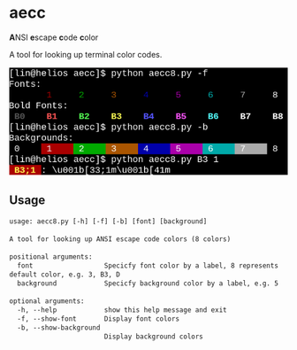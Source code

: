 # aecc

**A**NSI **e**scape **c**ode **c**olor

A tool for looking up terminal color codes. 

![](./screenshot.png)

## Usage

```
usage: aecc8.py [-h] [-f] [-b] [font] [background]

A tool for looking up ANSI escape code colors (8 colors)

positional arguments:
  font                  Specicfy font color by a label, 8 represents default color, e.g. 3, B3, D
  background            Specicfy background color by a label, e.g. 5

optional arguments:
  -h, --help            show this help message and exit
  -f, --show-font       Display font colors
  -b, --show-background
                        Display background colors
```